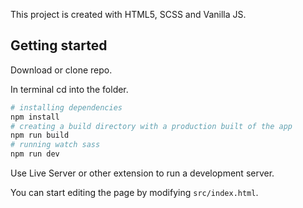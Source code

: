 This project is created with HTML5, SCSS and Vanilla JS.

## Getting started

Download or clone repo.

In terminal cd into the folder.

```bash
# installing dependencies
npm install
# creating a build directory with a production built of the app
npm run build
# running watch sass
npm run dev
```

Use Live Server or other extension to run a development server.

You can start editing the page by modifying `src/index.html`.
